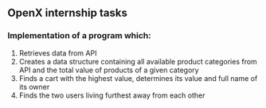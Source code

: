 ## OpenX internship tasks

### Implementation of a program which:
1. Retrieves data from API
2. Creates a data structure containing all available product categories from API and the total value of products of a given category
3. Finds a cart with the highest value, determines its value and full name of its owner
4. Finds the two users living furthest away from each other
